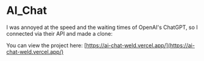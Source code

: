 # AI_Chat

I was annoyed at the speed and the waiting times of OpenAI's ChatGPT, so I connected via their API and made a clone:

You can view the project here:
[https://ai-chat-weld.vercel.app/](https://ai-chat-weld.vercel.app/)
